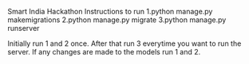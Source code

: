 Smart India Hackathon
Instructions to run 
1.python manage.py makemigrations
2.python manage.py migrate
3.python manage.py runserver

Initially run 1 and 2 once. After that run 3 everytime you want to run the server. If any changes are made to the models run 1 and 2.
